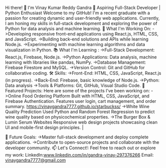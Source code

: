 
Hi there! 👋 I'm Vinay Kumar Reddy Gandra
🌟 Aspiring Full-Stack Developer | Python Enthusiast
Welcome to my GitHub! I'm a recent graduate with a passion for creating dynamic and user-friendly web applications. Currently, I am honing my skills in full-stack development and exploring the power of Python for data analysis and machine learning.
🔭 What I'm Working On:
->Developing responsive front-end applications using React.js, HTML, CSS, and JavaScript.
->Building back-end solutions and APIs while learning Node.js.
->Experimenting with machine learning algorithms and data visualization in Python.
📚 What I'm Learning :
->Full-Stack Development: React.js, Firebase, Node.js.
->Python Applications: Data analysis, machine learning with libraries like pandas, NumPy.
->Database Management: Firebase Firestore and MySQL.
->Version Control: Git and GitHub for collaborative coding.
🛠️ Skills:
->Front-End: HTML, CSS, JavaScript, React.js (in progress).
->Back-End: Firebase, basic knowledge of Node.js.
->Python: Data analysis
->Tools & Platforms: Git, GitHub, Visual Studio Code.
📂 Featured Projects:
Here are some of the projects I’ve been working on:
->Online Food Ordering Platform
Built with HTML, CSS, JavaScript, and Firebase Authentication.
Features user login, cart management, and order summary.
https://vinaygandra7777.github.io/starbuckss/
->White Wine Quality Prediction
Used Python and Random Forest Regression to predict wine quality based on physicochemical properties.
->The Burger Box & Lumin Serum Websites
Responsive web design projects showcasing clean UI and mobile-first design principles.
 | 

🌱 Future Goals:
->Master full-stack development and deploy complete applications.
->Contribute to open-source projects and collaborate with the developer community.
📫 Let's Connect!:
Feel free to reach out or explore my work:
LinkedIn:www.linkedin.com/in/gandra-vinay-297376266
Email: vinaygandra7777@gmail.com

<!--
**vinaygandra7777/vinaygandra7777** is a ✨ _special_ ✨ repository because its `README.md` (this file) appears on your GitHub profile.

Here are some ideas to get you started:

- 🔭 I’m currently working on ...
- 🌱 I’m currently learning ...
- 👯 I’m looking to collaborate on ...
- 🤔 I’m looking for help with ...
- 💬 Ask me about ...
- 📫 How to reach me: ...
- 😄 Pronouns: ...
- ⚡ Fun fact: ...
-->
